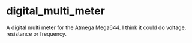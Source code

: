 digital_multi_meter
===================

A digital multi meter for the Atmega Mega644. I think it could do voltage, resistance or frequency. 
